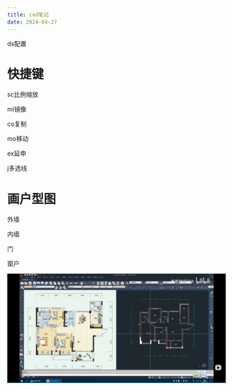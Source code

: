 ```yaml
---
title: cad笔记
date: 2024-04-27
---
```


ds配置

# 快捷键

sc比例缩放

mi镜像

co复制

mo移动

ex延申

j多选线

# 画户型图

外墙

内墙

门

窗户





![image-20240427171536080](./cad笔记/image-20240427171536080.png)
